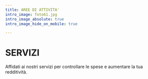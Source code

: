 ```yaml
---
title: AREE DI ATTIVITA'
intro_image: foto61.jpg
intro_image_absolute: true
intro_image_hide_on_mobile: true

---
```

# SERVIZI

Affidati ai nostri servizi per controllare le spese e aumentare la tua redditività. 

